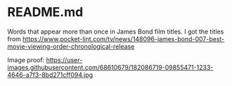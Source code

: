# README.md

Words that appear more than once in James Bond film titles.
I got the titles from https://www.pocket-lint.com/tv/news/148096-james-bond-007-best-movie-viewing-order-chronological-release

Image proof: 
https://user-images.githubusercontent.com/68610679/182086719-09855471-1233-4646-a7f3-8bd271cff094.jpg
